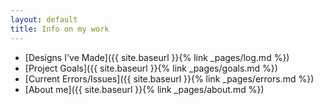 ```yaml
---
layout: default
title: Info on my work
---
```


  * [Designs I've Made]({{ site.baseurl }}{% link _pages/log.md %})
  * [Project Goals]({{ site.baseurl }}{% link _pages/goals.md %})
  * [Current Errors/Issues]({{ site.baseurl }}{% link _pages/errors.md %})
  * [About me]({{ site.baseurl }}{% link _pages/about.md %})
  
